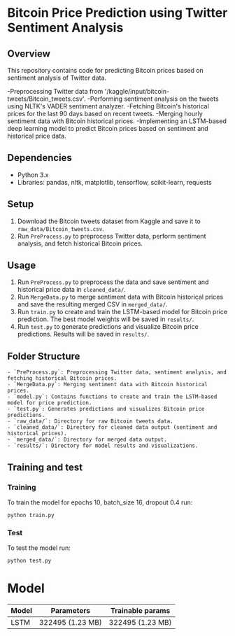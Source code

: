 # Bitcoin Price Prediction using Twitter Sentiment Analysis

## Overview
This repository contains code for predicting Bitcoin prices based on sentiment analysis of Twitter data.

-Preprocessing Twitter data from '/kaggle/input/bitcoin-tweets/Bitcoin_tweets.csv'.
-Performing sentiment analysis on the tweets using NLTK's VADER sentiment analyzer.
-Fetching Bitcoin's historical prices for the last 90 days based on recent tweets.
-Merging hourly sentiment data with Bitcoin historical prices.
-Implementing an LSTM-based deep learning model to predict Bitcoin prices based on sentiment and historical price data.

## Dependencies
- Python 3.x
- Libraries: pandas, nltk, matplotlib, tensorflow, scikit-learn, requests

## Setup
1. Download the Bitcoin tweets dataset from Kaggle and save it to `raw_data/Bitcoin_tweets.csv`.
2. Run `PreProcess.py` to preprocess Twitter data, perform sentiment analysis, and fetch historical Bitcoin prices.

## Usage
1. Run `PreProcess.py` to preprocess the data and save sentiment and historical price data in `cleaned_data/`.
2. Run `MergeData.py` to merge sentiment data with Bitcoin historical prices and save the resulting merged CSV in `merged_data/`.
3. Run `train.py` to create and train the LSTM-based model for Bitcoin price prediction. The best model weights will be saved in `results/`.
4. Run `test.py` to generate predictions and visualize Bitcoin price predictions. Results will be saved in `results/`.


## Folder Structure

```
- `PreProcess.py`: Preprocessing Twitter data, sentiment analysis, and fetching historical Bitcoin prices.
- `MergeData.py`: Merging sentiment data with Bitcoin historical prices.
- `model.py`: Contains functions to create and train the LSTM-based model for price prediction.
- `test.py`: Generates predictions and visualizes Bitcoin price predictions.
- `raw_data/`: Directory for raw Bitcoin tweets data.
- `cleaned_data/`: Directory for cleaned data output (sentiment and historical prices).
- `merged_data/`: Directory for merged data output.
- `results/`: Directory for model results and visualizations.
```

## Training and test
### Training
To train the model for epochs 10, batch_size 16, dropout 0.4 run:

```
python train.py
```
### Test
To test the model run:

```
python test.py
```


# Model 
| Model        | Parameters       | Trainable params |
| ------------ | ---------------- | ---------------- |
| LSTM         | 322495 (1.23 MB) | 322495 (1.23 MB) |
